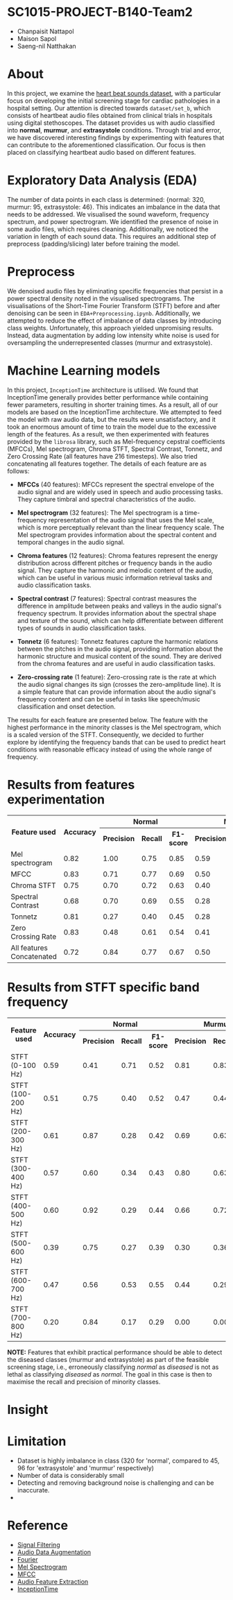# SC1015-PROJECT-B140-Team2
- Chanpaisit Nattapol
- Maison Sapol
- Saeng-nil Natthakan

# About
In this project, we examine the [heart beat sounds dataset](https://www.kaggle.com/datasets/kinguistics/heartbeat-sounds), with a particular focus on developing the initial screening stage for cardiac pathologies in a hospital setting. Our attention is directed towards ```dataset/set_b```, which consists of heartbeat audio files obtained from clinical trials in hospitals using digital stethoscopes. The dataset provides us with audio classified into **normal**, **murmur**, and **extrasystole** conditions. Through trial and error, we have discovered interesting findings by experimenting with features that can contribute to the aforementioned classification. Our focus is then placed on classifying heartbeat audio based on different features.

# Exploratory Data Analysis (EDA)
The number of data points in each class is determined: {normal: 320, murmur: 95, extrasystole: 46}. This indicates an imbalance in the data that needs to be addressed. We visualised the sound waveform, frequency spectrum, and power spectrogram. We identified the presence of noise in some audio files, which requires cleaning. Additionally, we noticed the variation in length of each sound data. This requires an additional step of preprocess (padding/slicing) later before training the model.
# Preprocess
We denoised audio files by eliminating specific frequencies that persist in a power spectral density noted in the visualised spectrograms. The visualisations of the Short-Time Fourier Transform (STFT) before and after denoising can be seen in ```EDA+Preprocessing.ipynb```. Additionally, we attempted to reduce the effect of imbalance of data classes by introducing class weights. Unfortunately, this approach yielded unpromising results. Instead, data augmentation by adding low intensity white noise is used for oversampling the underrepresented classes (murmur and extrasystole).
# Machine Learning models
In this project, ```InceptionTime``` architecture is utilised. We found that InceptionTime generally provides better performance while containing fewer parameters, resulting in shorter training times. As a result, all of our models are based on the InceptionTime architecture. We attempted to feed the model with raw audio data, but the results were unsatisfactory, and it took an enormous amount of time to train the model due to the excessive length of the features. As a result, we then experimented with features provided by the ```librosa``` library, such as Mel-frequency cepstral coefficients (MFCCs), Mel spectrogram, Chroma STFT, Spectral Contrast, Tonnetz, and Zero Crossing Rate (all features have 216 timesteps). We also tried concatenating all features together. The details of each feature are as follows:

- **MFCCs** (40 features): MFCCs represent the spectral envelope of the audio signal and are widely used in speech and audio processing tasks. They capture timbral and spectral characteristics of the audio.

- **Mel spectrogram** (32 features): The Mel spectrogram is a time-frequency representation of the audio signal that uses the Mel scale, which is more perceptually relevant than the linear frequency scale. The Mel spectrogram provides information about the spectral content and temporal changes in the audio signal.

- **Chroma features** (12 features): Chroma features represent the energy distribution across different pitches or frequency bands in the audio signal. They capture the harmonic and melodic content of the audio, which can be useful in various music information retrieval tasks and audio classification tasks.

- **Spectral contrast** (7 features): Spectral contrast measures the difference in amplitude between peaks and valleys in the audio signal's frequency spectrum. It provides information about the spectral shape and texture of the sound, which can help differentiate between different types of sounds in audio classification tasks.

- **Tonnetz** (6 features): Tonnetz features capture the harmonic relations between the pitches in the audio signal, providing information about the harmonic structure and musical content of the sound. They are derived from the chroma features and are useful in audio classification tasks.

- **Zero-crossing rate** (1 feature): Zero-crossing rate is the rate at which the audio signal changes its sign (crosses the zero-amplitude line). It is a simple feature that can provide information about the audio signal's frequency content and can be useful in tasks like speech/music classification and onset detection.

The results for each feature are presented below. The feature with the highest performance in the minority classes is the Mel spectrogram, which is a scaled version of the STFT. Consequently, we decided to further explore by identifying the frequency bands that can be used to predict heart conditions with reasonable efficacy instead of using the whole range of frequency.

# Results from features experimentation
<table>
<tr>
    <th rowspan="2">Feature used</th>
    <th rowspan="2">Accuracy</th>
    <th colspan="3">Normal</th>
    <th colspan="3">Murmur</th>
    <th colspan="3">Extrasystole</th>
</tr>
<tr>
    <th>Precision</th>
    <th>Recall</th>
    <th>F1-score</th>
    <th>Precision</th>
    <th>Recall</th>
    <th>F1-score</th>
    <th>Precision</th>
    <th>Recall</th>
    <th>F1-score</th>
</tr>
<tr>
    <td>Mel spectrogram</td>
    <td>0.82</td>
    <td>1.00</td>
    <td>0.75</td>
    <td>0.85</td>
    <td>0.59</td>
    <td>1.00</td>
    <td>0.75</td>
    <td>0.71</td>
    <td>0.91</td>
    <td>0.80</td>
</tr>
<tr>
    <td>MFCC</td>
    <td>0.83</td>
    <td>0.71</td>
    <td>0.77</td>
    <td>0.69</td>
    <td>0.50</td>
    <td>0.74</td>
    <td>0.60</td>
    <td>0.45</td>
    <td>0.45</td>
    <td>0.45</td>
</tr>
<tr>
    <td>Chroma STFT</td>
    <td>0.75</td>
    <td>0.70</td>
    <td>0.72</td>
    <td>0.63</td>
    <td>0.40</td>
    <td>0.63</td>
    <td>0.49</td>
    <td>0.75</td>
    <td>0.27</td>
    <td>0.40</td>
</tr>
<tr>
    <td>Spectral Contrast</td>
    <td>0.68</td>
    <td>0.70</td>
    <td>0.69</td>
    <td>0.55</td>
    <td>0.28</td>
    <td>0.26</td>
    <td>0.27</td>
    <td>0.20</td>
    <td>0.18</td>
    <td>0.19</td>
</tr>
<tr>
    <td>Tonnetz</td>
    <td>0.81</td>
    <td>0.27</td>
    <td>0.40</td>
    <td>0.45</td>
    <td>0.28</td>
    <td>0.84</td>
    <td>0.42</td>
    <td>0.64</td>
    <td>0.82</td>
    <td>0.72</td>
</tr>
<tr>
    <td>Zero Crossing Rate</td>
    <td>0.83</td>
    <td>0.48</td>
    <td>0.61</td>
    <td>0.54</td>
    <td>0.41</td>
    <td>0.63</td>
    <td>0.50</td>
    <td>0.29</td>
    <td>0.73</td>
    <td>0.41</td>
</tr>
<tr>
    <td>All features Concatenated</td>
    <td>0.72</td>
    <td>0.84</td>
    <td>0.77</td>
    <td>0.67</td>
    <td>0.50</td>
    <td>0.42</td>
    <td>0.46</td>
    <td>0.33</td>
    <td>0.09</td>
    <td>0.14</td>
</tr>
</table>

# Results from STFT specific band frequency
<table>
<tr>
    <th rowspan="2">Feature used</th>
    <th rowspan="2">Accuracy</th>
    <th colspan="3">Normal</th>
    <th colspan="3">Murmur</th>
    <th colspan="3">Extrasystole</th>
</tr>
<tr>
    <th>Precision</th>
    <th>Recall</th>
    <th>F1-score</th>
    <th>Precision</th>
    <th>Recall</th>
    <th>F1-score</th>
    <th>Precision</th>
    <th>Recall</th>
    <th>F1-score</th>
</tr>
<tr>
    <td>STFT (0-100 Hz)</td>
    <td>0.59</td>
    <td>0.41</td>
    <td>0.71</td>
    <td>0.52</td>
    <td>0.81</td>
    <td>0.83</td>
    <td>0.82</td>
    <td>0.57</td>
    <td>0.69</td>
    <td>0.62</td>
</tr>
<tr>
    <td>STFT (100-200 Hz)</td>
    <td>0.51</td>
    <td>0.75</td>
    <td>0.40</td>
    <td>0.52</td>
    <td>0.47</td>
    <td>0.44</td>
    <td>0.46</td>
    <td>0.39</td>
    <td>0.79</td>
    <td>0.53</td>
</tr>
<tr>
    <td>STFT (200-300 Hz)</td>
    <td>0.61</td>
    <td>0.87</td>
    <td>0.28</td>
    <td>0.42</td>
    <td>0.69</td>
    <td>0.63</td>
    <td>0.66</td>
    <td>0.53</td>
    <td>1.00</td>
    <td>0.69</td>
</tr>
<tr>
    <td>STFT (300-400 Hz)</td>
    <td>0.57</td>
    <td>0.60</td>
    <td>0.34</td>
    <td>0.43</td>
    <td>0.80</td>
    <td>0.63</td>
    <td>0.71</td>
    <td>0.41</td>
    <td>0.87</td>
    <td>0.56</td>
</tr>
<tr> 
    <td>STFT (400-500 Hz)</td>
    <td>0.60</td>
    <td>0.92</td>
    <td>0.29</td>
    <td>0.44</td>
    <td>0.66</td>
    <td>0.72</td>
    <td>0.69</td>
    <td>0.48</td>
    <td>0.89</td>
    <td>0.63</td>
</tr>
<tr>
    <td>STFT (500-600 Hz)</td>
    <td>0.39</td>
    <td>0.75</td>
    <td>0.27</td>
    <td>0.39</td>
    <td>0.30</td>
    <td>0.36</td>
    <td>0.33</td>
    <td>0.34</td>
    <td>0.60</td>
    <td>0.43</td>
</tr>
<tr>
    <td>STFT (600-700 Hz)</td>
    <td>0.47</td>
    <td>0.56</td>
    <td>0.53</td>
    <td>0.55</td>
    <td>0.44</td>
    <td>0.29</td>
    <td>0.35</td>
    <td>0.37</td>
    <td>0.47</td>
    <td>0.42</td>
</tr>
<tr>
    <td>STFT (700-800 Hz)</td>
    <td>0.20</td>
    <td>0.84</td>
    <td>0.17</td>
    <td>0.29</td>
    <td>0.00</td>
    <td>0.00</td>
    <td>0.00</td>
    <td>0.12</td>
    <td>1.00</td>
    <td>0.22</td>
</tr>
</table>


**NOTE:** Features that exhibit practical performance should be able to detect the diseased classes (murmur and extrasystole) as part of the feasible screening stage, i.e., erroneously classifying *normal* as *diseased* is not as lethal as classifying *diseased* as *normal*. The goal in this case is then to maximise the recall and precision of minority classes.

# Insight


# Limitation
- Dataset is highly imbalance in class (320 for 'normal', compared to 45, 96 for 'extrasystole' and 'murmur' respectively)
- Number of data is considerably small
- Detecting and removing background noise is challenging and can be inaccurate.
- 
    
# Reference
- [Signal Filtering](https://swharden.com/blog/2020-09-23-signal-filtering-in-python/)
- [Audio Data Augmentation](https://pytorch.org/audio/main/tutorials/audio_data_augmentation_tutorial.html#)
- [Fourier](https://citeseerx.ist.psu.edu/viewdoc/download?doi=10.1.1.66.6950&rep=rep1&type=pdf)
- [Mel Spectrogram](https://medium.com/analytics-vidhya/understanding-the-mel-spectrogram-fca2afa2ce53)
- [MFCC](https://medium.com/@tanveer9812/mfccs-made-easy-7ef383006040)
- [Audio Feature Extraction](https://librosa.org/doc/main/feature.html)
- [InceptionTime](https://link.springer.com/article/10.1007/s10618-020-00710-y)

